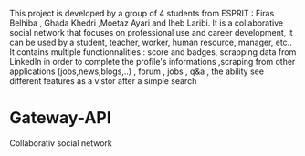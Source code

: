 
This project is developed by a group of 4 students from ESPRIT : Firas Belhiba , Ghada Khedri ,Moetaz Ayari and Iheb Laribi. It is a collaborative social network that focuses on professional use and career development, it can be used by a student, teacher, worker, human resource, manager, etc.. It contains multiple functionnalities : score and badges, scrapping data from LinkedIn in order to complete the profile's informations ,scraping from other applications (jobs,news,blogs,..) , forum , jobs , q&a , the ability see different features as a vistor after a simple search
# Gateway-API
Collaborativ social network 
